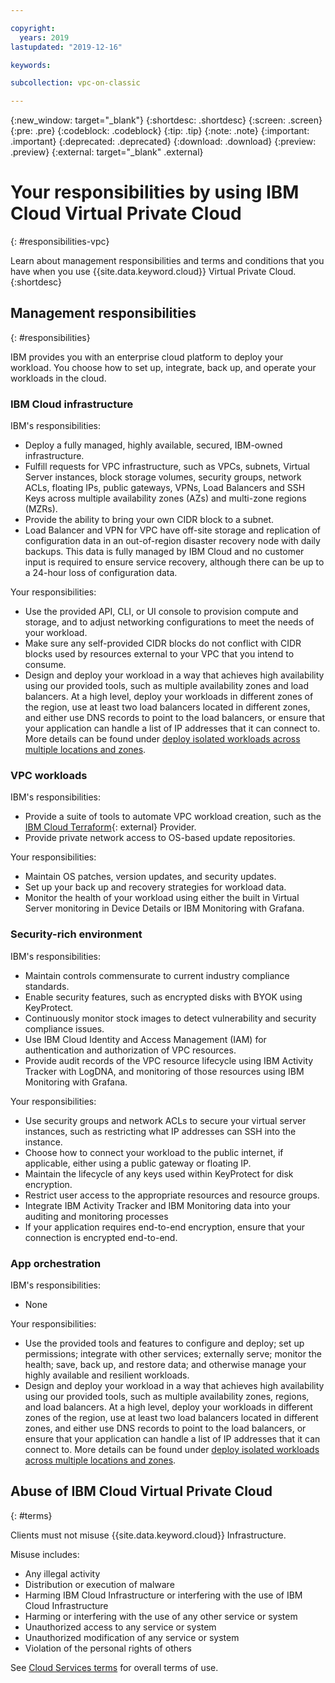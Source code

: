 ```yaml
---

copyright:
  years: 2019
lastupdated: "2019-12-16"

keywords: 

subcollection: vpc-on-classic

---
```


{:new_window: target="_blank"}
{:shortdesc: .shortdesc}
{:screen: .screen}
{:pre: .pre}
{:codeblock: .codeblock}
{:tip: .tip}
{:note: .note}
{:important: .important}
{:deprecated: .deprecated}
{:download: .download}
{:preview: .preview}
{:external: target="_blank" .external}


# Your responsibilities by using IBM Cloud Virtual Private Cloud
{: #responsibilities-vpc}

Learn about management responsibilities and terms and conditions that you have when you use {{site.data.keyword.cloud}} Virtual Private Cloud.
{:shortdesc}

## Management responsibilities
{: #responsibilities}

IBM provides you with an enterprise cloud platform to deploy your workload. You choose how to set up, integrate, back up, and operate your workloads in the cloud.

### IBM Cloud infrastructure

IBM's responsibilities:
- Deploy a fully managed, highly available, secured, IBM-owned infrastructure.
- Fulfill requests for VPC infrastructure, such as VPCs, subnets, Virtual Server instances, block storage volumes, security groups, network ACLs, floating IPs, public gateways, VPNs, Load Balancers and SSH Keys across multiple availability zones (AZs) and multi-zone regions (MZRs).
- Provide the ability to bring your own CIDR block to a subnet.
- Load Balancer and VPN for VPC have off-site storage and replication of configuration data in an out-of-region disaster recovery node with daily backups. This data is fully managed by IBM Cloud and no customer input is required to ensure service recovery, although there can be up to a 24-hour loss of configuration data.

Your responsibilities:
- Use the provided API, CLI, or UI console to provision compute and storage, and to adjust networking configurations to meet the needs of your workload.
- Make sure any self-provided CIDR blocks do not conflict with CIDR blocks used by resources external to your VPC that you intend to consume.
- Design and deploy your workload in a way that achieves high availability using our provided tools, such as multiple availability zones and load balancers. At a high level, deploy your workloads in different zones of the region, use at least two load balancers located in different zones, and either use DNS records to point to the load balancers, or ensure that your application can handle a list of IP addresses that it can connect to. More details can be found under [deploy isolated workloads across multiple locations and zones](/docs/vpc-on-classic?topic=solution-tutorials-vpc-multi-region).

### VPC workloads

IBM's responsibilities:
- Provide a suite of tools to automate VPC workload creation, such as the [IBM Cloud Terraform](https://ibm-cloud.github.io/tf-ibm-docs/index.html){: external} Provider.
- Provide private network access to OS-based update repositories.

Your responsibilities:
- Maintain OS patches, version updates, and security updates.
- Set up your back up and recovery strategies for workload data.
- Monitor the health of your workload using either the built in Virtual Server monitoring in Device Details or IBM Monitoring with Grafana.

### Security-rich environment

IBM's responsibilities:
- Maintain controls commensurate to current industry compliance standards.
- Enable security features, such as encrypted disks with BYOK using KeyProtect.
- Continuously monitor stock images to detect vulnerability and security compliance issues.
- Use IBM Cloud Identity and Access Management (IAM) for authentication and authorization of VPC resources.
- Provide audit records of the VPC resource lifecycle using IBM Activity Tracker with LogDNA, and monitoring of those resources using IBM Monitoring with Grafana.

Your responsibilities:
- Use security groups and network ACLs to secure your virtual server instances, such as restricting what IP addresses can SSH into the instance.
- Choose how to connect your workload to the public internet, if applicable, either using a public gateway or floating IP.
- Maintain the lifecycle of any keys used within KeyProtect for disk encryption.
- Restrict user access to the appropriate resources and resource groups.
- Integrate IBM Activity Tracker and IBM Monitoring data into your auditing and monitoring processes
- If your application requires end-to-end encryption, ensure that your connection is encrypted end-to-end.

### App orchestration

IBM's responsibilities:
- None

Your responsibilities:
- Use the provided tools and features to configure and deploy; set up permissions; integrate with other services; externally serve; monitor the health; save, back up, and restore data; and otherwise manage your highly available and resilient workloads.
- Design and deploy your workload in a way that achieves high availability using our provided tools, such as multiple availability zones, regions, and load balancers. At a high level, deploy your workloads in different zones of the region, use at least two load balancers located in different zones, and either use DNS records to point to the load balancers, or ensure that your application can handle a list of IP addresses that it can connect to. More details can be found under [deploy isolated workloads across multiple locations and zones](/docs/vpc-on-classic?topic=solution-tutorials-vpc-multi-region).


## Abuse of IBM Cloud Virtual Private Cloud
{: #terms}

Clients must not misuse {{site.data.keyword.cloud}} Infrastructure.

Misuse includes:
- Any illegal activity
- Distribution or execution of malware
- Harming IBM Cloud Infrastructure or interfering with the use of IBM Cloud Infrastructure
- Harming or interfering with the use of any other service or system
- Unauthorized access to any service or system
- Unauthorized modification of any service or system
- Violation of the personal rights of others

See [Cloud Services terms](/docs/overview/terms-of-use?topic=overview-terms) for overall terms of use.
